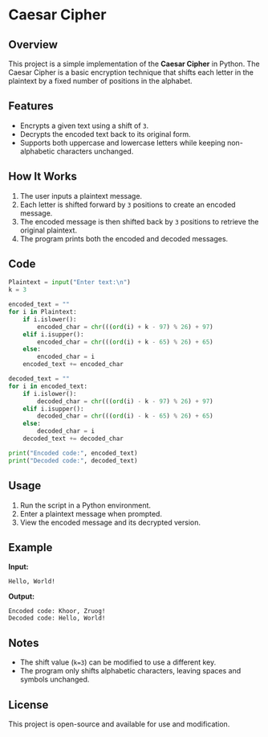 # Caesar Cipher

## Overview
This project is a simple implementation of the **Caesar Cipher** in Python. The Caesar Cipher is a basic encryption technique that shifts each letter in the plaintext by a fixed number of positions in the alphabet.

## Features
- Encrypts a given text using a shift of `3`.
- Decrypts the encoded text back to its original form.
- Supports both uppercase and lowercase letters while keeping non-alphabetic characters unchanged.

## How It Works
1. The user inputs a plaintext message.
2. Each letter is shifted forward by `3` positions to create an encoded message.
3. The encoded message is then shifted back by `3` positions to retrieve the original plaintext.
4. The program prints both the encoded and decoded messages.

## Code
```python
Plaintext = input("Enter text:\n")
k = 3

encoded_text = ""
for i in Plaintext:
    if i.islower():
        encoded_char = chr(((ord(i) + k - 97) % 26) + 97)
    elif i.isupper():
        encoded_char = chr(((ord(i) + k - 65) % 26) + 65)
    else:
        encoded_char = i
    encoded_text += encoded_char

decoded_text = ""
for i in encoded_text:
    if i.islower():
        decoded_char = chr(((ord(i) - k - 97) % 26) + 97)
    elif i.isupper():
        decoded_char = chr(((ord(i) - k - 65) % 26) + 65)
    else:
        decoded_char = i
    decoded_text += decoded_char

print("Encoded code:", encoded_text)
print("Decoded code:", decoded_text)
```

## Usage
1. Run the script in a Python environment.
2. Enter a plaintext message when prompted.
3. View the encoded message and its decrypted version.

## Example
**Input:**
```
Hello, World!
```
**Output:**
```
Encoded code: Khoor, Zruog!
Decoded code: Hello, World!
```

## Notes
- The shift value (`k=3`) can be modified to use a different key.
- The program only shifts alphabetic characters, leaving spaces and symbols unchanged.

## License
This project is open-source and available for use and modification.


